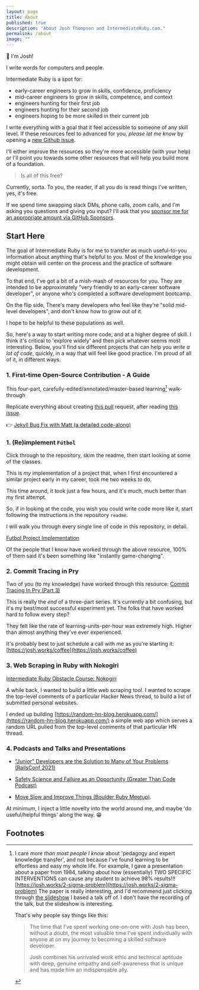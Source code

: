 ```yaml
---
layout: page
title: About
published: true
description: "About Josh Thompson and IntermediateRuby.com."
permalink: /about
image: ""
---
```


👋 I'm Josh! 

I write words for computers and people.

Intermediate Ruby is a spot for:
- early-career engineers to grow in skills, confidence, proficiency
- mid-career engineers to grow in skills, competence, and context
- engineers hunting for their first job
- engineers hunting for their second job
- engineers hoping to be more skilled in their current job

I write everything with a goal that it feel accessible to someone of any skill level. If these resources feel to advanced for you, _please let me know_ by opening a [new Github issue](https://github.com/josh-works/intermediate-ruby/issues/new). 

I'll either improve the resources so they're more accessible (with your help) or I'll point you towards some other resources that will help you build more of a foundation. 

> Is all of this free?

Currently, sorta. To you, the reader, if all you do is read things I've written, yes, it's free. 

If we spend time swapping slack DMs, phone calls, zoom calls, and I'm asking you questions and giving you input? I'll ask that you [sponsor me for an appropriate amount via GitHub Sponsors](https://github.com/sponsors/josh-works).


## Start Here

The goal of Intermediate Ruby is for me to transfer as much useful-to-you information about anything that's helpful to you. Most of the knowledge you might obtain will center on the process and the practice of software development.

To that end, I've got a bit of a mish-mash of resources for you. They are intended to be approximately "very friendly to an early-career software developer", or anyone who's completed a software development bootcamp.

On the flip side, There's many developers who feel like they're "solid mid-level developers", and don't know how to grow out of it. 

I hope to be helpful to these populations as well.

So, here's a way to start writing more code, and at a higher degree of skill. I think it's critical to 'explore widely' and then pick whatever seems most interesting. Below, you'll find six different projects that can help you _write a lot of code_, quickly, in a way that will feel like good practice. I'm proud of all of it, in different ways.

### 1. First-time Open-Source Contribution - A Guide

This four-part, carefully-edited/annotated/master-based learning[^mastery-based] walk-through

Replicate everything about creating [this pull](https://github.com/jekyll/jekyll/pull/8167) request, after reading [this issue](https://github.com/jekyll/jekyll/issues/7973). 

👉 [Jekyll Bug Fix with Matt (a detailed code-along)](https://www.intermediateruby.com/make-oss-contributions-part-0-introduction)


### 1. (Re)implement `Fútbol`

Click through to the repository, skim the readme, then start looking at some of the classes. 

This is _my_ implementation of a project that, when I first encountered a similar project early in my career, took me two weeks to do.

This time around, it took just a few hours, and it's much, much better than my first attempt. 

So, if in looking at the code, you wish you could write code more like it, start following the instructions in the repository `readme`. 

I will walk you through every single line of code in this repository, in detail. 

[Futbol Project Implementation](https://github.com/josh-works/futbol)

Of the people that I know have worked through the above resource, 100% of them said it's been something like "instantly game-changing". 

### 2. Commit Tracing in Pry

Two of you (to my knowledge) have worked through this resource: [Commit Tracing In Pry (Part 3)](https://intermediateruby.com/commit-tracing-in-pry-part-3)

This is really the _end_ of a three-part series. It's currently a bit confusing, but it's my best/most successful experiment yet. The folks that have worked hard to follow every step? 

They felt like the rate of learning-units-per-hour was extremely high. Higher than almost anything they've ever experienced. 

It's probably best to just schedule a call with me as you're starting it: [https://josh.works/coffee](https://josh.works/coffee)

### 3. Web Scraping in Ruby with Nokogiri

[Intermediate Ruby Obstacle Course: Nokogiri](https://github.com/josh-works/intermediate_ruby_obstacle_course/tree/main/nokogiri)

A while back, I wanted to build a little web scraping tool. I wanted to scrape the top-level comments of a particular Hacker News thread, to build a list of submitted personal websites.

I ended up building [https://random-hn-blog.herokuapp.com/](https://random-hn-blog.herokuapp.com/) a simple web app which serves a random URL pulled from the top-level comments of that particular HN thread. 


### 4. Podcasts and Talks and Presentations

- ["Junior" Developers are the Solution to Many of Your Problems (RailsConf 2021)](https://josh.works/railsconf)

- [Safety Science and Failure as an Opportunity (Greater Than Code Podcast)](https://www.greaterthancode.com/safety-science-and-failure-as-an-opportunity)

- [Move Slow and Improve Things (Boulder Ruby Meetup)](https://josh.works/boulder_ruby_group). 


At minimum, I inject a little novelty into the world around me, and maybe 'do useful/helpful things' along the way. 😁

<script async data-uid="5b13b420e3" src="https://josh-thompson.ck.page/5b13b420e3/index.js"></script>


## Footnotes

[^mastery-based]: I care _more than most people I know_ about 'pedagogy and expert knowledge transfer', and not because I've found learning to be effortless and easy my whole life. For example, I gave a presentation about a paper from 1984, talking about how (essentially) TWO SPECIFIC INTERVENTIONS can cause any student to achieve 98% results!!! [https://josh.works/2-sigma-problem](https://josh.works/2-sigma-problem) The paper is really interesting, and I'd recommend just clicking through [the slideshow](https://josh.works/2-sigma-problem#slideshow-and-presentation-on-applying-the-2-sigma-problem-to-a-software-development-training-program) I based a talk off of. I don't have the recording of the talk, but the slideshow is interesting.

    That's why people say things like this:

    > The time that I’ve spent working one-on-one with Josh has been, without a doubt, the most valuable time I’ve spent individually with anyone at on my journey to becoming a skilled software developer.
    > 
    > Josh combines his unrivaled work ethic and technical aptitude with deep, genuine empathy and self-awareness that is unique and has made him an indispensable ally.

    


